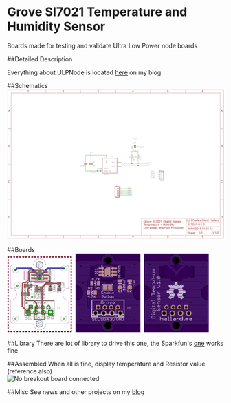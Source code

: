 Grove SI7021 Temperature and Humidity Sensor
============================================

Boards made for testing and validate Ultra Low Power node boards

##Detailed Description

Everything about ULPNode is located [here][1] on my blog

##Schematics
![schematics](https://raw.githubusercontent.com/hallard/Grove-SI7021/master/Grove-SI7021-sch.png)  

##Boards  
<img src="https://raw.githubusercontent.com/hallard/Grove-SI7021/master/Grove-SI7021-brd.png" alt="board V1.0" width="30%" height="30%">&nbsp;
<img src="https://raw.githubusercontent.com/hallard/Grove-SI7021/master/Grove-SI7021-top.png" alt="top V1.0" width="30%" height="30%">&nbsp;
<img src="https://raw.githubusercontent.com/hallard/Grove-SI7021/master/Grove-SI7021-bot.png" alt="bottom V1.0" width="30%" height="30%">

##Library
There are lot of library to drive this one, the Sparkfun's [one][3] works fine

##Assembled
When all is fine, display temperature and Resistor value (reference also)    
<img src="https://raw.githubusercontent.com/hallard/Grove-SI7021/master/pictures/Grove-SI7021.jpg" alt="No breakout board connected" width="30%" height="30%">

##Misc
See news and other projects on my [blog][2] 
 
[1]: https://hallard.me/category/ulpnode/
[2]: http://hallard.me
[3]: https://github.com/sparkfun/SparkFun_HTU21D_Breakout_Arduino_Library
